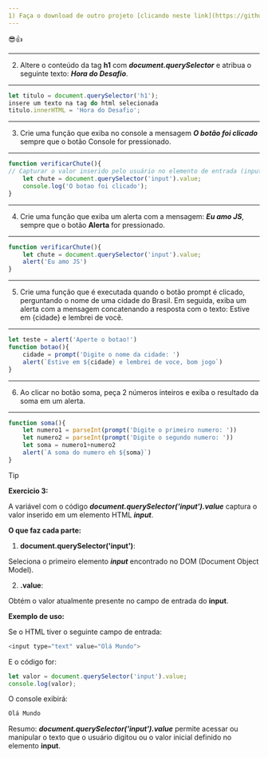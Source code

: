 ```yaml
---
1) Faça o download de outro projeto [clicando neste link](https://github.com/alura-cursos/js-curso-2/tree/desafio_1) e abra no Visual Studio Code.
---
```

😎👍

---
2) Altere o conteúdo da tag **h1** com ***document.querySelector*** e atribua o seguinte texto: ***Hora do Desafio***.
---

````js
let titulo = document.querySelector('h1');
insere um texto na tag do html selecionada
titulo.innerHTML = 'Hora do Desafio';
````

---
3) Crie uma função que exiba no console a mensagem ***O botão foi clicado*** sempre que o botão Console for pressionado.
---

````js
function verificarChute(){
// Capturar o valor inserido pelo usuário no elemento de entrada (input) do HTML, o retorno é um valor booleano.
    let chute = document.querySelector('input').value;
    console.log('O botao foi clicado');
}
````
---
4) Crie uma função que exiba um alerta com a mensagem: ***Eu amo JS***, sempre que o botão **Alerta** for pressionado.
---

````js
function verificarChute(){
    let chute = document.querySelector('input').value;
    alert('Eu amo JS')
}
````

---
5) Crie uma função que é executada quando o botão prompt é clicado, perguntando o nome de uma cidade do Brasil.
Em seguida, exiba um alerta com a mensagem concatenando a resposta com o texto: Estive em {cidade} e lembrei de você.
---

````js
let teste = alert('Aperte o botao!')
function botao(){
    cidade = prompt('Digite o nome da cidade: ')
    alert(`Estive em ${cidade} e lembrei de voce, bom jogo`)
}
````

---
6) Ao clicar no botão soma, peça 2 números inteiros e exiba o resultado da soma em um alerta.
---

````js
function soma(){
    let numero1 = parseInt(prompt('Digite o primeiro numero: '))
    let numero2 = parseInt(prompt('Digite o segundo numero: '))
    let soma = numero1+numero2
    alert(`A soma do numero eh ${soma}`)
}
````
> [!TIP]
> **Exercicio 3:**
> 
> A variável com o código ***document.querySelector('input').value*** captura o valor inserido em um elemento HTML ***input***.
> 
> **O que faz cada parte:**
>
> 1) **document.querySelector('input')**:
>
> Seleciona o primeiro elemento ***input*** encontrado no DOM (Document Object Model).
>
> 2) **.value**:
>
> Obtém o valor atualmente presente no campo de entrada do **input**.
>
> **Exemplo de uso:**
>
> Se o HTML tiver o seguinte campo de entrada:
>
> ````js
> <input type="text" value="Olá Mundo">
> ````
> E o código for:
> ````js
> let valor = document.querySelector('input').value;
> console.log(valor);
> ````
> O console exibirá:
> ````js
> Olá Mundo
> ````
> Resumo:
> ***document.querySelector('input').value*** permite acessar ou manipular o texto que o usuário digitou
> ou o valor inicial definido no elemento **input**.
